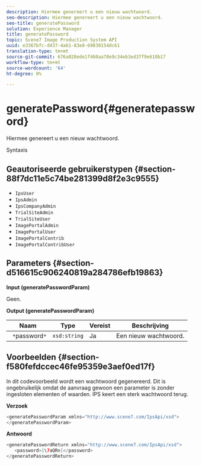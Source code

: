 ```yaml
---
description: Hiermee genereert u een nieuw wachtwoord.
seo-description: Hiermee genereert u een nieuw wachtwoord.
seo-title: generatePassword
solution: Experience Manager
title: generatePassword
topic: Scene7 Image Production System API
uuid: e3367bfc-d437-4a61-83e8-69830154dc61
translation-type: tm+mt
source-git-commit: 676a020ede1f460aa78e9c34eb3ed37f9e610b17
workflow-type: tm+mt
source-wordcount: '64'
ht-degree: 0%

---
```



# generatePassword{#generatepassword}

Hiermee genereert u een nieuw wachtwoord.

Syntaxis

## Geautoriseerde gebruikerstypen {#section-88f7dc11e5c74be281399d8f2e3c9555}

* `IpsUser`
* `IpsAdmin`
* `IpsCompanyAdmin`
* `TrialSiteAdmin`
* `TrialSiteUser`
* `ImagePortalAdmin`
* `ImagePortalUser`
* `ImagePortalContrib`
* `ImagePortalContribUser`

## Parameters {#section-d516615c906240819a284786efb19863}

**Input (generatePasswordParam)**

Geen.

**Output (generatePasswordParam)**

| Naam | Type | Vereist | Beschrijving |
|---|---|---|---|
| ` *`password`*` | `xsd:string` | Ja | Een nieuw wachtwoord. |

## Voorbeelden {#section-f580fefdccec46fe95359e3aef0ed17f}

In dit codevoorbeeld wordt een wachtwoord gegenereerd. Dit is ongebruikelijk omdat de aanvraag gewoon een parameter is zonder ingesloten elementen of waarden. IPS keert een sterk wachtwoord terug.

**Verzoek**

```java
<generatePasswordParam xmlns="http://www.scene7.com/IpsApi/xsd">
</generatePasswordParam>
```

**Antwoord**

```java
<generatePasswordReturn xmlns="http://www.scene7.com/IpsApi/xsd">
   <password>1\7aQRn]</password>
</generatePasswordReturn>
```

